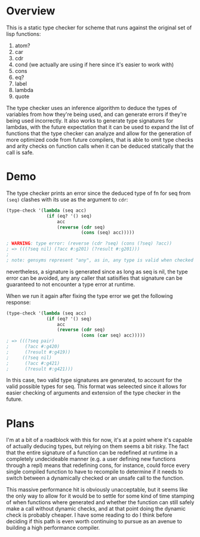 # Overview

This is a static type checker for scheme that runs against the original set of lisp functions:
1. atom?
2. car
3. cdr
4. cond (we actually are using if here since it's easier to work with)
5. cons
6. eq?
7. label
8. lambda
9. quote

The type checker uses an inference algorithm to deduce the types of
variables from how they're being used, and can generate errors if
they're being used incorrectly. It also works to generate type
signatures for lambdas, with the future expectation that it can be
used to expand the list of functions that the type checker can analyze
and allow for the generation of more optimized code from future
compilers, that is able to omit type checks and arity checks on
function calls when it can be deduced statically that the call is
safe.

# Demo

The type checker prints an error since the deduced type of fn for seq from
`(seq)` clashes with its use as the argument to `cdr`:
```lisp
(type-check '(lambda (seq acc)
               (if (eq? '() seq) 
			       acc
				   (reverse (cdr seq) 
				            (cons (seq) acc)))))

; WARNING: type error: (reverse (cdr ?seq) (cons (?seq) ?acc))
; => (((?seq nil) (?acc #:g201) (?result #:g201)))							
;
; note: gensyms represent "any", as in, any type is valid when checked against them.
```
nevertheless, a signature is generated since as long as seq is nil, the type error can
be avoided, any any caller that satisifies that signature can be guaranteed to not 
encounter a type error at runtime.

When we run it again after fixing the type error we get the following response:
```lisp
(type-check '(lambda (seq acc) 
               (if (eq? '() seq) 
			       acc
				   (reverse (cdr seq) 
				            (cons (car seq) acc)))))
; => (((?seq pair)
;      (?acc #:g420)
;      (?result #:g419))
;     ((?seq nil)
;      (?acc #:g421)
;      (?result #:g421)))
```

In this case, two valid type signatures are generated, to account for
the valid possible types for seq. This format was seleected since it
allows for easier checking of arguments and extension of the type checker in the future.

# Plans

I'm at a bit of a roadblock with this for now, it's at a point where
it's capable of actually deducing types, but relying on them seems a
bit risky. The fact that the entire signature of a function can be
redefined at runtime in a completely undecideable manner (e.g. a user
defining new functions through a repl) means that redefining cons, for
instance, could force every single compiled function to have to
recompile to determine if it needs to switch between a dynamically
checked or an unsafe call to the function.

This massive performance hit is obviously unacceptable, but it seems
like the only way to allow for it would be to settle for some kind of
time stamping of when functions where generated and whether the
function can still safely make a call without dynamic checks, and at
that point doing the dynamic check is probably cheaper. I have some
reading to do I think before deciding if this path is even worth
continuing to pursue as an avenue to building a high performance
compiler.
